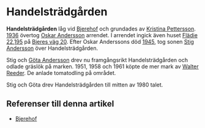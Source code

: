 # Handelsträdgården

**Handelsträdgården** låg vid [Bjerehof](Bjerehof) och grundades av [Kristina Pettersson](Kristina%20Pettersson). [1936](1936) övertog [Oskar Andersson](Oskar%20Andersson) arrendet. I arrendet ingick även huset [Flädie 22,195](Flädie%2022,195) på [Bjeres väg 20](Bjeres%20väg%2020). Efter Oskar Anderssons död [1945](1945), tog sonen [Stig Andersson](Stig%20Andersson) över Handelsträdgården.

Stig och [Göta Andersson](Göta%20Andersson) drev nu framgångsrikt Handelsträdgården och odlade gräslök på marken. 1951, 1958 och 1961 köpte de mer mark av [Walter Reeder](Walter%20Reeder). De anlade tomatodling på området.

Stig och Göta drev Handelsträdgården till mitten av 1980 talet.

## Referenser till denna artikel

* [Bjerehof](Bjerehof)
